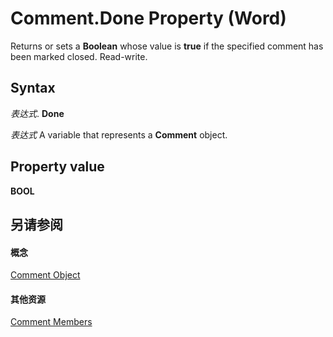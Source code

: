 
# Comment.Done Property (Word)

Returns or sets a  **Boolean** whose value is **true** if the specified comment has been marked closed. Read-write.


## Syntax

 _表达式_. **Done**

 _表达式_ A variable that represents a **Comment** object.


## Property value

 **BOOL**


## 另请参阅


#### 概念


[Comment Object](0a2841f3-ca3c-8186-afab-f634ebd97d4c.md)
#### 其他资源


[Comment Members](http://msdn.microsoft.com/library/1f1dbb3e-d0ae-9eb7-108a-697a10533e2b%28Office.15%29.aspx)
